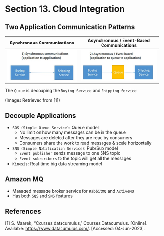# Section 13. Cloud Integration


## Two Application Communication Patterns

| Synchronous Communications        | Asynchronous / Event-Based Communications        |
| :----: | :----: |
| ![synchronous_communications](./img/synchronous_comm.jpg)| ![asynchronous_communications](./img/asynchronous_comm.jpg) |

The `Queue` is decouping the `Buying Service` and `Shipping Service`

(Images Retrieved from [1])


## Decouple Applications

- `SQS (Simple Queue Service)`: Queue model
    - No limit on how many messages can be in the queue
    - Messages are deleted after they are read by consumers
    - Consumers share the work to read messages & scale horizontally
- `SNS (Simple Notification Service)`: Pub/Sub model
    - `Event publisher` sends message to one SNS topic
    - `Event subscribers` to the topic will get all the messages
- `Kinesis`: Real-time big data streaming model


## Amazon MQ

- Managed message broker service for `RabbitMQ` and `ActiveMQ`
- Has both `SQS` and `SNS` features


## References
[1] S. Maarek, “Courses datacumulus,” Courses Datacumulus. [Online]. Available: https://www.datacumulus.com/. [Accessed: 04-Jun-2023]. 
